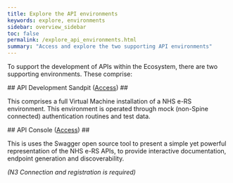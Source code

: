 ```yaml
---
title: Explore the API environments
keywords: explore, environments
sidebar: overview_sidebar
toc: false
permalink: /explore_api_environments.html
summary: "Access and explore the two supporting API environments"
---
```


To support the development of APIs within the Ecosystem, there are two supporting environments. These comprise:

## API Development Sandpit ([Access](http://api1:82/login_dev_work?nocardreader=1)) ##

This comprises a full Virtual Machine installation of a NHS e-RS environment. This environment is operated through mock (non-Spine connected) authentication routines and test data.

## API Console ([Access](http://api1:8080/swagger-ui/)) ##

This is uses the Swagger open source tool to present a simple yet powerful representation of the NHS e-RS APIs, to provide interactive documentation, endpoint generation and discoverability.

_(N3 Connection and registration is required)_
